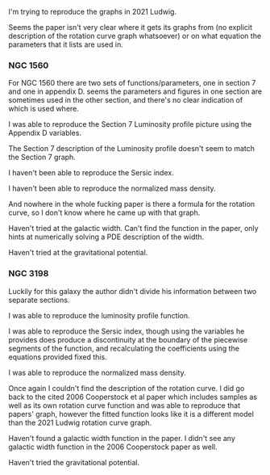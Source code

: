 I'm trying to reproduce the graphs in 2021 Ludwig. 

Seems the paper isn't very clear where it gets its graphs from (no explicit description of the rotation curve graph whatsoever) or on what equation the parameters that it lists are used in.

### NGC 1560 ###

For NGC 1560 there are two sets of functions/parameters, one in section 7 and one in appendix D.  seems the parameters and figures in one section are sometimes used in the other section, and there's no clear indication of which is used where.

I was able to reproduce the Section 7 Luminosity profile picture using the Appendix D variables.  

The Section 7 description of the Luminosity profile doesn't seem to match the Section 7 graph.

I haven't been able to reproduce the Sersic index. 

I haven't been able to reproduce the normalized mass density. 

And nowhere in the whole fucking paper is there a formula for the rotation curve, so I don't know where he came up with that graph. 

Haven't tried at the galactic width.  Can't find the function in the paper, only hints at numerically solving a PDE description of the width.

Haven't tried at the gravitational potential.


### NGC 3198 ###

Luckily for this galaxy the author didn't divide his information between two separate sections.

I was able to reproduce the luminosity profile function.

I was able to reproduce the Sersic index, though using the variables he provides does produce a discontinuity at the boundary of the piecewise segments of the function, and recalculating the coefficients using the equations provided fixed this.

I was able to reproduce the normalized mass density.

Once again I couldn't find the description of the rotation curve.  I did go back to the cited 2006 Cooperstock et al paper which includes samples as well as its own rotation curve function and was able to reproduce that papers' graph, however the fitted function looks like it is a different model than the 2021 Ludwig rotation curve graph.

Haven't found a galactic width function in the paper.  I didn't see any galactic width function in the 2006 Cooperstock paper as well.

Haven't tried the gravitational potential.
